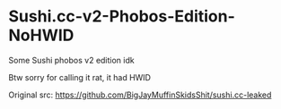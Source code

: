 # Sushi.cc-v2-Phobos-Edition-NoHWID
Some Sushi phobos v2 edition idk

Btw sorry for calling it rat, it had HWID 

Original src: https://github.com/BigJayMuffinSkidsShit/sushi.cc-leaked
